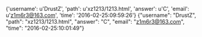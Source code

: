 {'username': u'DrustZ', 'path': u'xz1213/1213.html', 'answer': u'C', 'email': u'z1m6r3@163.com', 'time': '2016-02-25:09:59:26'}
{"username": "DrustZ", "path": "xz1213/1213.html", "answer": "C", "email": "z1m6r3@163.com", "time": "2016-02-25:10:01:49"}